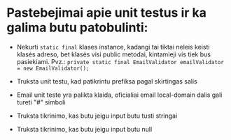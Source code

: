 # Pastebejimai apie unit testus ir ka galima butu patobulinti:

- Nekurti `static final` klases instance, kadangi tai tiktai neleis keisti klasės adreso, bet klasės visi public metodai, kintamieji vis tiek bus pasiekiami.
  Pvz.: `private static final EmailValidator emailValidator = new EmailValidator();`
  
- Truksta unit testu, kad patikrintu prefiksa pagal skirtingas salis

- Email unit teste yra palikta klaida, oficialiai email local-domain dalis gali tureti "#" simboli

- Truksta tikrinimo, kas butu jeigu input butu tusti stringai

- Truksta tikrinimo, kas butu jeigu input butu null